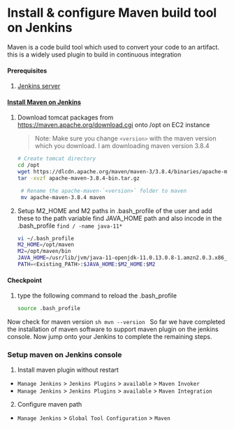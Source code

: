 #  Install & configure Maven build tool on Jenkins
Maven is a code build tool which used to convert your code to an artifact. this is a widely used plugin to build in continuous integration


#### Prerequisites

1. [Jenkins server](https://github.com/ValaxyTechDevops/DevOps-Project/blob/master/LAB_1/Jenkins_Installation.MD)


#### [Install Maven on Jenkins](https://linuxize.com/post/how-to-install-apache-maven-on-centos-8/)
1. Download tomcat packages from  https://maven.apache.org/download.cgi onto /opt on EC2 instance
   > Note: Make sure you change `<version>` with the maven version which you download. 
   > I am downloading maven version 3.8.4
   ```sh 
   # Create tomcat directory
   cd /opt
   wget https://dlcdn.apache.org/maven/maven-3/3.8.4/binaries/apache-maven-3.8.4-bin.tar.gz
   tar -xvzf apache-maven-3.8.4-bin.tar.gz
   ```

    ```sh
     # Rename the apache-maven-`<version>` folder to maven 
     mv apache-maven-3.8.4 maven
    ```
	
1. Setup M2_HOME and M2 paths in .bash_profile of the user and add these to the path variable
   find JAVA_HOME path and also incode in the .bash_profile  ```find / -name java-11*```
    
   ```sh
   vi ~/.bash_profile
   M2_HOME=/opt/maven
   M2=/opt/maven/bin
   JAVA_HOME=/usr/lib/jvm/java-11-openjdk-11.0.13.0.8-1.amzn2.0.3.x86_64
   PATH=<Existing_PATH>:$JAVA_HOME:$M2_HOME:$M2
   ```
#### Checkpoint 
1. type the following command to reload the .bash_profile

    ```sh
    source .bash_profile
    ```
 Now check for maven version 
    ```sh
    mvn --version
    ```
So far we have completed the installation of maven software to support maven plugin on the jenkins console. Now jump onto your Jenkins to complete the remaining steps. 

### Setup maven on Jenkins console
1. Install maven plugin without restart  
  - `Manage Jenkins` > `Jenkins Plugins` > `available` > `Maven Invoker`
  - `Manage Jenkins` > `Jenkins Plugins` > `available` > `Maven Integration`

2. Configure maven path
  - `Manage Jenkins` > `Global Tool Configuration` > `Maven`

